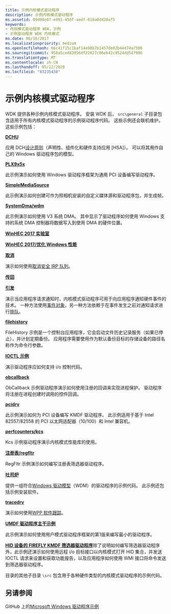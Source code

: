 ```yaml
---
title: 示例内核模式驱动程序
description: 示例内核模式驱动程序
ms.assetid: 09d08e07-e991-458f-aedf-018a0dd20af5
keywords:
- 内核模式驱动程序 WDK，示例
- 示例驱动程序 WDK 内核模式
ms.date: 06/16/2017
ms.localizationpriority: medium
ms.openlocfilehash: 66c41f15c1baf14e98b7b1457de82b44d74a7506
ms.sourcegitcommit: 958a5ced83856df22627c06eb42c9524dd547906
ms.translationtype: MT
ms.contentlocale: zh-CN
ms.lasthandoff: 05/12/2020
ms.locfileid: "83235438"
---
```

# <a name="sample-kernel-mode-drivers"></a>示例内核模式驱动程序

WDK 提供各种示例内核模式驱动程序。 安装 WDK 后， `src\general` 子目录包含适用于所有内核模式驱动程序的示例驱动程序代码。 这些示例还会联机维护。 这些示例包括：

[**DCHU**](https://github.com/Microsoft/Windows-driver-samples/tree/master/general/DCHU)

应用 DCH[设计原则](../develop/getting-started-with-windows-drivers.md)（声明性、组件化和硬件支持应用 [HSA]）。  可以将其用作自己的 Windows 驱动程序包的模型。

[**PLX9x5x**](https://github.com/Microsoft/Windows-driver-samples/tree/master/general/PLX9x5x)

此示例演示如何使用 Windows 驱动程序框架为通用 PCI 设备编写驱动程序。

[**SimpleMediaSource**](https://github.com/Microsoft/Windows-driver-samples/tree/master/general/SimpleMediaSource)

此示例演示如何创建可作为照相机安装的自定义媒体源和驱动程序包，并生成帧。

[**SystemDma/wdm**](https://github.com/Microsoft/Windows-driver-samples/tree/master/general/SystemDma/wdm)

此示例演示如何使用 V3 系统 DMA。 其中显示了驱动程序如何使用 Windows 支持的系统 DMA 控制器将数据写入到使用 DMA 的硬件位置。

[**WinHEC 2017 实验室**](https://github.com/Microsoft/Windows-driver-samples/tree/master/general/WinHEC%202017%20Lab)

[**WinHEC 2017/优化 Windows 性能**](https://github.com/Microsoft/Windows-driver-samples/tree/master/general/WinHEC%202017/Optimizing%20Windows%20Performance)

[**取消**](https://github.com/Microsoft/Windows-driver-samples/tree/master/general/cancel)  

演示如何使用[取消安全 IRP 队列](cancel-safe-irp-queues.md)。

[**传回**](https://github.com/Microsoft/Windows-driver-samples/tree/master/general/echo)

[**引发**](https://github.com/Microsoft/Windows-driver-samples/tree/master/general/event)  

演示当应用程序请求通知时，内核模式驱动程序可用于向应用程序通知硬件事件的技术。 一种方法使用[事件对象](event-objects.md)，另一种方法依赖于在事件发生之前对通知请求进行[排队](queuing-and-dequeuing-irps.md)。

[**filehistory**](https://github.com/Microsoft/Windows-driver-samples/tree/master/general/filehistory)

FileHistory 示例是一个控制台应用程序，它会启动文件历史记录服务（如果已停止），并计划定期备份。 应用程序需要使用作为默认备份目标的存储设备的路径名称作为命令行参数。

[**IOCTL 示例**](https://github.com/Microsoft/Windows-driver-samples/tree/master/general/ioctl)

演示驱动程序应如何支持 i/o 控制代码。

[**obcallback**](https://github.com/Microsoft/Windows-driver-samples/tree/master/general/obcallback)

ObCallback 示例驱动程序演示如何使用注册的回调来实现进程保护。 驱动程序将注册在进程创建时调用的控件回调。

[**pcidrv**](https://github.com/Microsoft/Windows-driver-samples/tree/master/general/pcidrv)

此示例演示如何为 PCI 设备编写 KMDF 驱动程序。 此示例适用于基于 Intel 82557/82558 的 PCI 以太网适配器（10/100）和 Intel 兼容机。

[**perfcounters/kcs**](https://github.com/Microsoft/Windows-driver-samples/tree/master/general/perfcounters/kcs)

Kcs 示例驱动程序演示内核模式性能库的使用。

[**注册表/regfltr**](https://github.com/Microsoft/Windows-driver-samples/tree/master/general/registry/regfltr)

RegFltr 示例演示如何编写注册表筛选器驱动程序。

[**吐司炉**](https://github.com/Microsoft/Windows-driver-samples/tree/master/general/toaster)  

提供一组符合[Windows 驱动模型](windows-driver-model.md)（WDM）的驱动程序的示例代码。 此示例还包括示例安装软件。

[**tracedrv**](https://github.com/Microsoft/Windows-driver-samples/tree/master/general/tracing/tracedriver)  

演示如何使用[WPP 软件跟踪](https://docs.microsoft.com/windows-hardware/drivers/devtest/wpp-software-tracing)。

[**UMDF 驱动程序主干示例**](https://github.com/Microsoft/Windows-driver-samples/tree/master/general/umdfSkeleton)

此示例演示如何使用用户模式驱动程序框架的第1版来编写最小的驱动程序。

[**HID 设备的 FIREFLY KMDF 筛选器驱动程序**](https://github.com/Microsoft/Windows-driver-samples/tree/master/hid/firefly)除了说明如何编写筛选器驱动程序外，此示例还演示如何使用远程 i/o 目标接口以内核模式打开 HID 集合，并发送 IOCTL 请求来设置和获取功能报告，以及应用程序如何使用 WMI 接口将命令发送到筛选器驱动程序。

目录的其他子目录 `\src` 包含用于各种硬件类型的内核模式驱动程序的示例代码。

## <a name="see-also"></a>另请参阅

GitHub 上的[Microsoft Windows 驱动程序示例](https://github.com/Microsoft/Windows-driver-samples)
